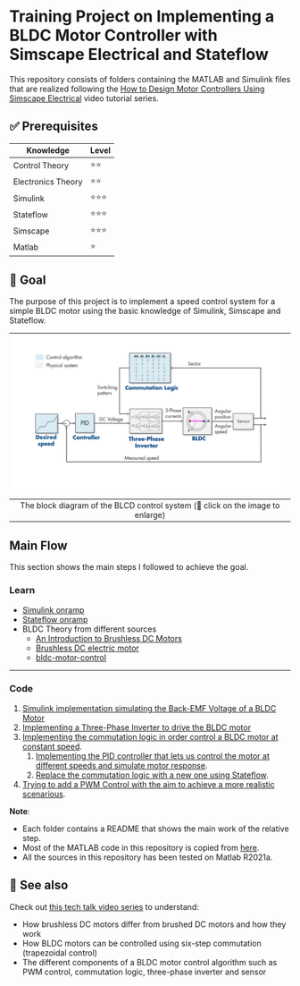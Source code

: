# Training Project on Implementing a BLDC Motor Controller with Simscape Electrical and Stateflow

This repository consists of folders containing the MATLAB and Simulink files that are realized following the [How to Design Motor Controllers Using Simscape Electrical](https://www.mathworks.com/videos/series/how-to-design-motor-controllers-using-simscape-electrical.html) video tutorial series.


## ✅ Prerequisites

| Knowledge            | Level     |
| -------------        | ---------- |
| Control Theory       | ⭐⭐   
| Electronics Theory   | ⭐⭐
| Simulink             | ⭐⭐⭐
| Stateflow            | ⭐⭐⭐
| Simscape             | ⭐⭐⭐
| Matlab               | ⭐


## 🎯 Goal

The purpose of this project is to implement a speed control system for a simple BLDC motor using the basic knowledge of Simulink, Simscape and Stateflow. 

| ![The system ](assets/algorithm.png) |
| :---------------: |
| The block diagram of the BLCD control system (🔘 click on the image to enlarge) |


## Main Flow

This section shows the main steps I followed to achieve the goal.

### Learn
- [Simulink onramp](https://www.mathworks.com/learn/tutorials/simulink-onramp.html)
- [Stateflow onramp](https://www.mathworks.com/learn/tutorials/stateflow-onramp.html)
- BLDC Theory from different sources
    - [An Introduction to Brushless DC Motors](https://www.youtube.com/watch?v=gNpoTPzEkco)
    - [Brushless DC electric motor](https://en.wikipedia.org/wiki/Brushless_DC_electric_motor)
    - [bldc-motor-control](https://www.mathworks.com/solutions/power-electronics-control/bldc-motor-control.html)

---

### Code
1. [Simulink implementation simulating the Back-EMF Voltage of a BLDC Motor](1_Back-EMF_Voltage_of_a_BLDC_Motor)
2. [Implementing a Three-Phase Inverter to drive the BLDC motor](2_Three-Phase_Inverter_to_drive_the_BLDC_motor)
3. [Implementing the commutation logic in order control a BLDC motor at constant speed](3_Commutation_Logic_with_PID_Controller).
    1. [Implementing the PID controller that lets us control the motor at different speeds and simulate motor response](3_Commutation_Logic_with_PID_Controller).
    2. [Replace the commutation logic with a new one using Stateflow](3_Commutation_Logic_with_PID_Controller/Stateflow_version).
4. [Trying to add a PWM Control with the aim to achieve a more realistic scenarious](4_PWM_Control).

__Note__:
- Each folder contains a README that shows the main work of the relative step.
- Most of the MATLAB code in this repository is copied from [here](https://github.com/mathworks/Design-motor-controllers-with-Simscape-Electrical).
- All the sources in this repository has been tested on Matlab R2021a.



## 👀 See also

Check out [this tech talk video series](https://www.mathworks.com/videos/series/brushless-dc-motors.html) to understand: 
  
- How brushless DC motors differ from brushed DC motors and how they work
- How BLDC motors can be controlled using six-step commutation (trapezoidal control)
- The different components of a BLDC motor control algorithm such as PWM control, commutation logic, three-phase inverter and sensor
